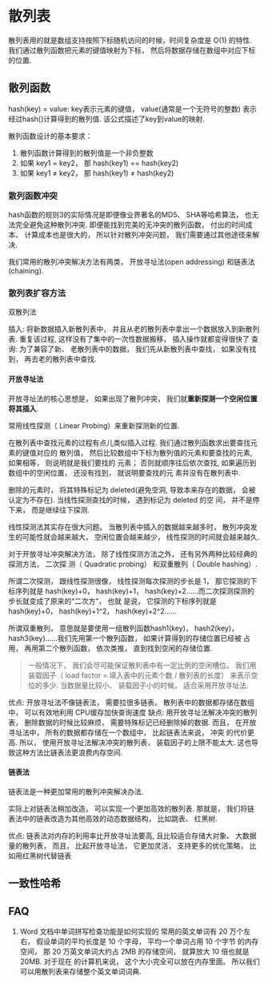 # 散列表
散列表用的就是数组支持按照下标随机访问的时候，时间复杂度是 O(1) 的特性.
我们通过散列函数把元素的键值映射为下标， 然后将数据存储在数组中对应下标的位置.

## 散列函数
hash(key) = value: key表示元素的键值， value(通常是一个无符号的整数) 表示经过hash()计算得到的散列值. 该公式描述了key到value的映射.

散列函数设计的基本要求：
1. 散列函数计算得到的散列值是一个非负整数
2. 如果 key1 = key2， 那 hash(key1) == hash(key2)
3. 如果 key1 ≠ key2， 那 hash(key1) ≠ hash(key2)

### 散列函数冲突
hash函数的规则3的实际情况是即便像业界著名的MD5、 SHA等哈希算法， 也无法完全避免这种散列冲突. 即便能找到完美的无冲突的散列函数， 付出的时间成本、 计算成本也是很大的， 所以针对散列冲突问题， 我们需要通过其他途径来解决.

我们常用的散列冲突解决方法有两类， 开放寻址法(open addressing) 和链表法(chaining).

### 散列表扩容方法
双散列法

插入: 将新数据插入新散列表中， 并且从老的散列表中拿出一个数据放入到新散列表. 重复该过程, 这样没有了集中的一次性数据搬移， 插入操作就都变得很快了
查询: 为了兼容了新、 老散列表中的数据， 我们先从新散列表中查找， 如果没有找到， 再去老的散列表中查找.

#### 开放寻址法
开放寻址法的核心思想是， 如果出现了散列冲突， 我们就**重新探测一个空闲位置将其插入**.

常用线性探测（ Linear Probing）来重新探测新的位置.

在散列表中查找元素的过程有点儿类似插入过程. 我们通过散列函数求出要查找元素的键值对应的
散列值， 然后比较数组中下标为散列值的元素和要查找的元素, 如果相等， 则说明就是我们要找的
元素； 否则就顺序往后依次查找, 如果遍历到数组中的空闲位置， 还没有找到， 就说明要查找的元
素并没有在散列表中.

删除的元素时， 将其特殊标记为 deleted(避免空洞, 导致本来存在的数据， 会被认定为不存在). 当线性探测查找的时候， 遇到标记为 deleted 的空
间， 并不是停下来， 而是继续往下探测.

线性探测法其实存在很大问题。 当散列表中插入的数据越来越多时， 散列冲突发生的可能性就会越来越大， 空闲位置会越来越少， 线性探测的时间就会越来越久.

对于开放寻址冲突解决方法， 除了线性探测方法之外， 还有另外两种比较经典的探测方法， 二次探
测（ Quadratic probing） 和双重散列（ Double hashing）.

所谓二次探测， 跟线性探测很像， 线性探测每次探测的步长是 1， 那它探测的下标序列就是
hash(key)+0， hash(key)+1， hash(key)+2……而二次探测探测的步长就变成了原来的“二次方”， 也就
是说， 它探测的下标序列就是 hash(key)+0， hash(key)+1^2， hash(key)+2^2……

所谓双重散列， 意思就是要使用一组散列函数hash1(key)， hash2(key)， hash3(key)……我们先用第一个散列函数， 如果计算得到的存储位置已经被
占用， 再用第二个散列函数， 依次类推， 直到找到空闲的存储位置.

> 一般情况下， 我们会尽可能保证散列表中有一定比例的空闲槽位。 我们用装载因子（ load factor = 填入表中的元素个数 / 散列表的长度） 来表示空位的多少.
> 当数据量比较小、 装载因子小的时候， 适合采用开放寻址法.

优点: 开放寻址法不像链表法， 需要拉很多链表。 散列表中的数据都存储在数组中， 可以有效地利用 CPU缓存加快查询速度
缺点: 用开放寻址法解决冲突的散列表， 删除数据的时候比较麻烦， 需要特殊标记已经删除掉的数据. 而且， 在开放寻址法中， 所有的数据都存储在一个数组中， 比起链表法来说， 冲突
的代价更高. 所以， 使用开放寻址法解决冲突的散列表， 装载因子的上限不能太大. 这也导致这种方法比链表法更浪费内存空间.


#### 链表法
链表法是一种更加常用的散列冲突解决办法.

实际上对链表法稍加改造， 可以实现一个更加高效的散列表. 那就是， 我们将链表法中的链表改造为其他高效的动态数据结构， 比如跳表、 红黑树.

优点: 链表法对内存的利用率比开放寻址法要高, 且比较适合存储大对象、 大数据量的散列表， 而且， 比起开放寻址法， 它更加灵活， 支持更多的优化策略， 比如用红黑树代替链表

## 一致性哈希

## FAQ
1. Word 文档中单词拼写检查功能是如何实现的
常用的英文单词有 20 万个左右， 假设单词的平均长度是 10 个字母， 平均一个单词占用 10 个字节
的内存空间， 那 20 万英文单词大约占 2MB 的存储空间， 就算放大 10 倍也就是 20MB. 对于现在
的计算机来说， 这个大小完全可以放在内存里面。 所以我们可以用散列表来存储整个英文单词词典.